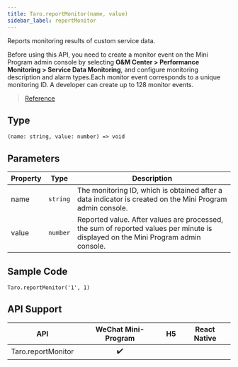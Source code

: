 ```yaml
---
title: Taro.reportMonitor(name, value)
sidebar_label: reportMonitor
---
```


Reports monitoring results of custom service data.

Before using this API, you need to create a monitor event on the Mini Program admin console by selecting **O&M Center > Performance Monitoring > Service Data Monitoring**, and configure monitoring description and alarm types.Each monitor event corresponds to a unique monitoring ID. A developer can create up to 128 monitor events.

> [Reference](https://developers.weixin.qq.com/miniprogram/dev/api/open-api/report/wx.reportMonitor.html)

## Type

```tsx
(name: string, value: number) => void
```

## Parameters

<table>
  <thead>
    <tr>
      <th>Property</th>
      <th>Type</th>
      <th>Description</th>
    </tr>
  </thead>
  <tbody>
    <tr>
      <td>name</td>
      <td><code>string</code></td>
      <td>The monitoring ID, which is obtained after a data indicator is created on the Mini Program admin console.</td>
    </tr>
    <tr>
      <td>value</td>
      <td><code>number</code></td>
      <td>Reported value. After values are processed, the sum of reported values per minute is displayed on the Mini Program admin console.</td>
    </tr>
  </tbody>
</table>

## Sample Code

```tsx
Taro.reportMonitor('1', 1)
```

## API Support

|        API         | WeChat Mini-Program | H5 | React Native |
|:------------------:|:-------------------:|:--:|:------------:|
| Taro.reportMonitor |         ✔️          |    |              |
